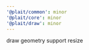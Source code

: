 ```yaml
---
'@plait/common': minor
'@plait/core': minor
'@plait/draw': minor
---
```


draw geometry support resize
